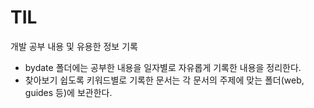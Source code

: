 # TIL
개발 공부 내용 및 유용한 정보 기록
- bydate 폴더에는 공부한 내용을 일자별로 자유롭게 기록한 내용을 정리한다. 
- 찾아보기 쉽도록 키워드별로 기록한 문서는 각 문서의 주제에 맞는 폴더(web, guides 등)에 보관한다.
<br><br>
